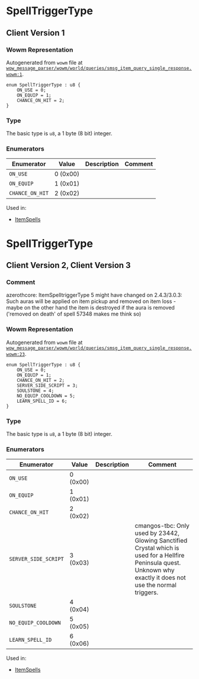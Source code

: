 # SpellTriggerType

## Client Version 1

### Wowm Representation

Autogenerated from `wowm` file at [`wow_message_parser/wowm/world/queries/smsg_item_query_single_response.wowm:1`](https://github.com/gtker/wow_messages/tree/main/wow_message_parser/wowm/world/queries/smsg_item_query_single_response.wowm#L1).

```rust,ignore
enum SpellTriggerType : u8 {
    ON_USE = 0;
    ON_EQUIP = 1;
    CHANCE_ON_HIT = 2;
}
```
### Type
The basic type is `u8`, a 1 byte (8 bit) integer.
### Enumerators
| Enumerator | Value  | Description | Comment |
| --------- | -------- | ----------- | ------- |
| `ON_USE` | 0 (0x00) |  |  |
| `ON_EQUIP` | 1 (0x01) |  |  |
| `CHANCE_ON_HIT` | 2 (0x02) |  |  |

Used in:
* [ItemSpells](itemspells.md)

# SpellTriggerType

## Client Version 2, Client Version 3

### Comment

azerothcore: ItemSpelltriggerType 5 might have changed on 2.4.3/3.0.3: Such auras will be applied on item pickup and removed on item loss - maybe on the other hand the item is destroyed if the aura is removed ('removed on death' of spell 57348 makes me think so)

### Wowm Representation

Autogenerated from `wowm` file at [`wow_message_parser/wowm/world/queries/smsg_item_query_single_response.wowm:23`](https://github.com/gtker/wow_messages/tree/main/wow_message_parser/wowm/world/queries/smsg_item_query_single_response.wowm#L23).

```rust,ignore
enum SpellTriggerType : u8 {
    ON_USE = 0;
    ON_EQUIP = 1;
    CHANCE_ON_HIT = 2;
    SERVER_SIDE_SCRIPT = 3;
    SOULSTONE = 4;
    NO_EQUIP_COOLDOWN = 5;
    LEARN_SPELL_ID = 6;
}
```
### Type
The basic type is `u8`, a 1 byte (8 bit) integer.
### Enumerators
| Enumerator | Value  | Description | Comment |
| --------- | -------- | ----------- | ------- |
| `ON_USE` | 0 (0x00) |  |  |
| `ON_EQUIP` | 1 (0x01) |  |  |
| `CHANCE_ON_HIT` | 2 (0x02) |  |  |
| `SERVER_SIDE_SCRIPT` | 3 (0x03) |  | cmangos-tbc: Only used by 23442, Glowing Sanctified Crystal which is used for a Hellfire Peninsula quest.<br/>Unknown why exactly it does not use the normal triggers. |
| `SOULSTONE` | 4 (0x04) |  |  |
| `NO_EQUIP_COOLDOWN` | 5 (0x05) |  |  |
| `LEARN_SPELL_ID` | 6 (0x06) |  |  |

Used in:
* [ItemSpells](itemspells.md)

